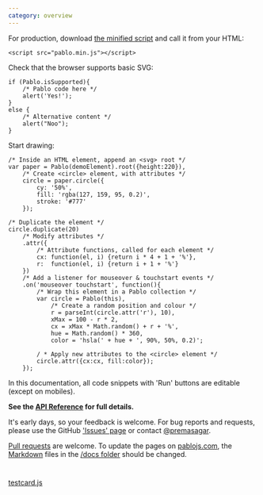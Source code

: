```yaml
---
category: overview
---
```


For production, download <a href="https://github.com/downloads/dharmafly/pablo/pablo.min.js" target="_blank">the minified script</a> and call it from your HTML:

    <script src="pablo.min.js"></script>


Check that the browser supports basic SVG:

    if (Pablo.isSupported){
        /* Pablo code here */
        alert('Yes!');
    }
    else {
        /* Alternative content */
        alert("Noo");
    }


Start drawing:

    /* Inside an HTML element, append an <svg> root */
    var paper = Pablo(demoElement).root({height:220}),
        /* Create <circle> element, with attributes */
        circle = paper.circle({
            cy: '50%',
            fill: 'rgba(127, 159, 95, 0.2)',
            stroke: '#777'
        });

    /* Duplicate the element */
    circle.duplicate(20)
        /* Modify attributes */
        .attr({
            /* Attribute functions, called for each element */
            cx: function(el, i) {return i * 4 + 1 + '%'},
            r:  function(el, i) {return i + 1 + '%'}
        })
        /* Add a listener for mouseover & touchstart events */
        .on('mouseover touchstart', function(){
            /* Wrap this element in a Pablo collection */
            var circle = Pablo(this),
                /* Create a random position and colour */
                r = parseInt(circle.attr('r'), 10),
                xMax = 100 - r * 2,
                cx = xMax * Math.random() + r + '%',
                hue = Math.random() * 360,
                color = 'hsla(' + hue + ', 90%, 50%, 0.2)';

            / * Apply new attributes to the <circle> element */
            circle.attr({cx:cx, fill:color});
        });


In this documentation, all code snippets with 'Run' buttons are editable (except on mobiles).

**See the [API Reference][reference] for full details.**

It's early days, so your feedback is welcome. For bug reports and requests, please use the GitHub ['Issues' page][issues] or contact [@premasagar][prem-twitter].

[Pull requests][pull-requests] are welcome. To update the pages on [pablojs.com][pablo-site], the [Markdown][markdown-syntax] files in the [/docs folder][docs-folder] should be changed.


<!-- Testcard demo -->
<div id="testcard" style="margin-top:40px">
    <script>
        // Load testcard script on DOM ready
        if (document.addEventListener){
            document.addEventListener('DOMContentLoaded', function(){
                var script = document.createElement('script');
                document.body.appendChild(script);
                script.src = 'https://raw.github.com/dharmafly/pablo/master/examples/testcard/testcard.js';
            }, false);
        }
    </script>
</div>

[testcard.js][testcard.js]


[pablo-site]: http://pablojs.com
[reference]: http://pablojs.com/reference/
[issues]: https://github.com/dharmafly/pablo/issues
[changelog]: http://pablojs.com/details/#changelog
[prem-twitter]: https://twitter.com/premasagar
[docs-folder]: https://github.com/dharmafly/pablo/tree/master/docs
[pull-requests]: https://help.github.com/articles/using-pull-requests
[markdown-syntax]: http://daringfireball.net/projects/markdown/syntax
[testcard.js]: https://github.com/dharmafly/pablo/blob/master/examples/testcard/testcard.js